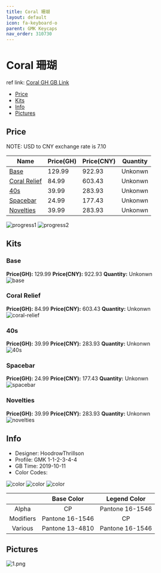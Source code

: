 ```yaml
---
title: Coral 珊瑚
layout: default
icon: fa-keyboard-o
parent: GMK Keycaps
nav_order: 310730
---
```


# Coral 珊瑚

ref link: [Coral GH GB Link](https://geekhack.org/index.php?topic=102849.0)  

* [Price](#price)  
* [Kits](#kits)  
* [Info](#info)  
* [Pictures](#pictures)  


## Price  
NOTE: USD to CNY exchange rate is 7.10

| Name          | Price(GH)    |  Price(CNY) | Quantity |
| ------------- | ------------ |  ---------- | -------- |
|[Base](#base)|129.99|922.93|Unkonwn|
|[Coral Relief](#coral-relief)|84.99|603.43|Unkonwn|
|[40s](#40s)|39.99|283.93|Unkonwn|
|[Spacebar](#spacebar)|24.99|177.43|Unkonwn|
|[Novelties](#novelties)|39.99|283.93|Unkonwn|

<img src="{{ 'assets/images/gmk-keycaps/coral/progress1.png' | relative_url }}" alt="progress1" class="image featured">
<img src="{{ 'assets/images/gmk-keycaps/coral/progress2.png' | relative_url }}" alt="progress2" class="image featured">

## Kits  
### Base  
**Price(GH):** 129.99    **Price(CNY):** 922.93    **Quantity:** Unkonwn  
<img src="{{ 'assets/images/gmk-keycaps/coral/kits_pics/base.png' | relative_url }}" alt="base" class="image featured">

### Coral Relief  
**Price(GH):** 84.99    **Price(CNY):** 603.43    **Quantity:** Unkonwn  
<img src="{{ 'assets/images/gmk-keycaps/coral/kits_pics/coral-relief.png' | relative_url }}" alt="coral-relief" class="image featured">

### 40s  
**Price(GH):** 39.99    **Price(CNY):** 283.93    **Quantity:** Unkonwn  
<img src="{{ 'assets/images/gmk-keycaps/coral/kits_pics/40s.png' | relative_url }}" alt="40s" class="image featured">

### Spacebar  
**Price(GH):** 24.99    **Price(CNY):** 177.43    **Quantity:** Unkonwn  
<img src="{{ 'assets/images/gmk-keycaps/coral/kits_pics/spacebar.png' | relative_url }}" alt="spacebar" class="image featured">

### Novelties  
**Price(GH):** 39.99    **Price(CNY):** 283.93    **Quantity:** Unkonwn  
<img src="{{ 'assets/images/gmk-keycaps/coral/kits_pics/novelties.png' | relative_url }}" alt="novelties" class="image featured">


## Info  
* Designer: HoodrowThrillson  
* Profile: GMK 1-1-2-3-4-4  
* GB Time: 2019-10-11  
* Color Codes:  

<img src="{{ 'assets/images/gmk-keycaps/coral/color2.png' | relative_url }}" alt="color" class="image featured">
<img src="{{ 'assets/images/gmk-keycaps/coral/color.png' | relative_url }}" alt="color" class="image featured">
<img src="{{ 'assets/images/gmk-keycaps/coral/color1.png' | relative_url }}" alt="color" class="image featured">

| |Base Color     | Legend Color
| :-------------: | :-------------: | :------------:
|Alpha|CP|Pantone 16-1546
|Modifiers|Pantone 16-1546|CP
|Various|Pantone 13-4810|Pantone 16-1546

## Pictures  
<img src="{{ 'assets/images/gmk-keycaps/coral/rendering_pics/1.png' | relative_url }}" alt="1.png" class="image featured">
